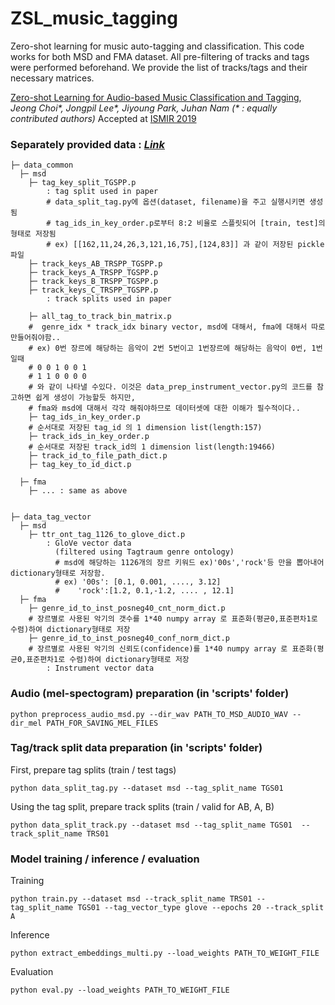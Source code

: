 # ZSL_music_tagging

Zero-shot learning for music auto-tagging and classification.
This code works for both MSD and FMA dataset.
All pre-filtering of tracks and tags were performed beforehand. 
We provide the list of tracks/tags and their necessary matrices.


[Zero-shot Learning for Audio-based Music Classification and Tagging](https://arxiv.org/abs/1907.02670), _Jeong Choi\*, Jongpil Lee\*, Jiyoung Park, Juhan Nam_
_(\* : equally contributed authors)_ Accepted at [ISMIR 2019](https://ismir2019.ewi.tudelft.nl/?q=accepted-papers)


### Separately provided data : _[Link]()_
```
├─ data_common
  ├─ msd
    ├─ tag_key_split_TGSPP.p 
        : tag split used in paper
        # data_split_tag.py에 옵션(dataset, filename)을 주고 실행시키면 생성됨
        # tag_ids_in_key_order.p로부터 8:2 비율로 스플릿되어 [train, test]의 형태로 저장됨
        # ex) [[162,11,24,26,3,121,16,75],[124,83]] 과 같이 저장된 pickle파일
    ├─ track_keys_AB_TRSPP_TGSPP.p 
    ├─ track_keys_A_TRSPP_TGSPP.p
    ├─ track_keys_B_TRSPP_TGSPP.p
    ├─ track_keys_C_TRSPP_TGSPP.p
        : track splits used in paper
          
    ├─ all_tag_to_track_bin_matrix.p
    #  genre_idx * track_idx binary vector, msd에 대해서, fma에 대해서 따로만들어줘야함..
    # ex) 0번 장르에 해당하는 음악이 2번 5번이고 1번장르에 해당하는 음악이 0번, 1번일때
    # 0 0 1 0 0 1
    # 1 1 0 0 0 0
    # 와 같이 나타낼 수있다. 이것은 data_prep_instrument_vector.py의 코드를 참고하면 쉽게 생성이 가능할듯 하지만, 
    # fma와 msd에 대해서 각각 해줘야하므로 데이터셋에 대한 이해가 필수적이다..
    ├─ tag_ids_in_key_order.p
    # 순서대로 저장된 tag_id 의 1 dimension list(length:157)
    ├─ track_ids_in_key_order.p
    # 순서대로 저장된 track_id의 1 dimension list(length:19466)
    ├─ track_id_to_file_path_dict.p
    ├─ tag_key_to_id_dict.p 
       
  ├─ fma
    ├─ ... : same as above 

       
├─ data_tag_vector
  ├─ msd
    ├─ ttr_ont_tag_1126_to_glove_dict.p
        : GloVe vector data 
          (filtered using Tagtraum genre ontology) 
          # msd에 해당하는 1126개의 장르 키워드 ex)'00s','rock'등 만을 뽑아내어 dictionary형태로 저장함.
          # ex) '00s': [0.1, 0.001, ...., 3.12]
          #    'rock':[1.2, 0.1,-1.2, .... , 12.1]
  ├─ fma
    ├─ genre_id_to_inst_posneg40_cnt_norm_dict.p
    # 장르별로 사용된 악기의 갯수를 1*40 numpy array 로 표준화(평균0,표준편차1로 수렴)하여 dictionary형태로 저장
    ├─ genre_id_to_inst_posneg40_conf_norm_dict.p    
    # 장르별로 사용된 악기의 신뢰도(confidence)를 1*40 numpy array 로 표준화(평균0,표준편차1로 수렴)하여 dictionary형태로 저장
        : Instrument vector data
```


### Audio (mel-spectogram) preparation (in 'scripts' folder)

```console  
python preprocess_audio_msd.py --dir_wav PATH_TO_MSD_AUDIO_WAV --dir_mel PATH_FOR_SAVING_MEL_FILES
```


### Tag/track split data preparation (in 'scripts' folder)

 First, prepare tag splits (train / test tags)

```console  
python data_split_tag.py --dataset msd --tag_split_name TGS01 
```

 Using the tag split, prepare track splits (train / valid for AB, A, B)

```console  
python data_split_track.py --dataset msd --tag_split_name TGS01  --track_split_name TRS01 
```



### Model training / inference / evaluation
 
Training 

```console  
python train.py --dataset msd --track_split_name TRS01 --tag_split_name TGS01 --tag_vector_type glove --epochs 20 --track_split A
```

Inference 

```console  
python extract_embeddings_multi.py --load_weights PATH_TO_WEIGHT_FILE
```

Evaluation

```console  
python eval.py --load_weights PATH_TO_WEIGHT_FILE
```
